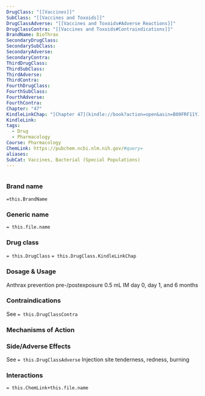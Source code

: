 ```yaml
---
DrugClass: "[[Vaccines]]"
SubClass: "[[Vaccines and Toxoids]]"
DrugClassAdverse: "[[Vaccines and Toxoids#Adverse Reactions]]"
DrugClassContra: "[[Vaccines and Toxoids#Contraindications]]"
BrandName: BioThrax
SecondaryDrugClass: 
SecondarySubClass: 
SecondaryAdverse: 
SecondaryContra: 
ThirdDrugClass: 
ThirdSubClass: 
ThirdAdverse: 
ThirdContra: 
FourthDrugClass: 
FourthSubClass: 
FourthAdverse: 
FourthContra: 
Chapter: "47"
KindleLinkChap: "[Chapter 47](kindle://book?action=open&asin=B09FRF11YJ&location=27339)"
KindleLink: 
tags:
  - Drug
  - Pharmacology
Course: Pharmacology
ChemLink: https://pubchem.ncbi.nlm.nih.gov/#query=
aliases: 
SubCat: Vaccines, Bacterial (Special Populations)
---
```

```smiles

```

### Brand name
`=this.BrandName`

### Generic name
`= this.file.name`

### Drug class 
`= this.DrugClass`
	`= this.DrugClass.KindleLinkChap`

### Dosage & Usage
Anthrax prevention pre-/postexposure
0.5 mL IM day 0, day 1, and 6 months

### Contraindications
See `= this.DrugClassContra`

### Mechanisms of Action


### Side/Adverse Effects
See `= this.DrugClassAdverse`
Injection site tenderness, redness, burning

### Interactions

`= this.ChemLink+this.file.name`

